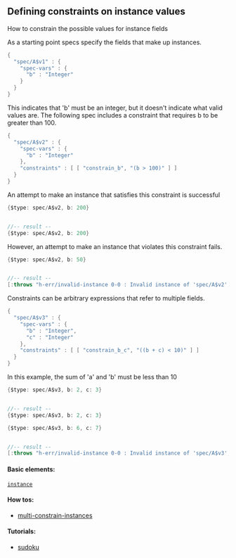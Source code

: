 <!---
  This markdown file was generated. Do not edit.
  -->

## Defining constraints on instance values

How to constrain the possible values for instance fields

As a starting point specs specify the fields that make up instances.

```java
{
  "spec/A$v1" : {
    "spec-vars" : {
      "b" : "Integer"
    }
  }
}
```

This indicates that 'b' must be an integer, but it doesn't indicate what valid values are. The following spec includes a constraint that requires b to be greater than 100.

```java
{
  "spec/A$v2" : {
    "spec-vars" : {
      "b" : "Integer"
    },
    "constraints" : [ [ "constrain_b", "(b > 100)" ] ]
  }
}
```

An attempt to make an instance that satisfies this constraint is successful

```java
{$type: spec/A$v2, b: 200}


//-- result --
{$type: spec/A$v2, b: 200}
```

However, an attempt to make an instance that violates this constraint fails.

```java
{$type: spec/A$v2, b: 50}


//-- result --
[:throws "h-err/invalid-instance 0-0 : Invalid instance of 'spec/A$v2', violates constraints constrain_b"]
```

Constraints can be arbitrary expressions that refer to multiple fields.

```java
{
  "spec/A$v3" : {
    "spec-vars" : {
      "b" : "Integer",
      "c" : "Integer"
    },
    "constraints" : [ [ "constrain_b_c", "((b + c) < 10)" ] ]
  }
}
```

In this example, the sum of 'a' and 'b' must be less than 10

```java
{$type: spec/A$v3, b: 2, c: 3}


//-- result --
{$type: spec/A$v3, b: 2, c: 3}
```

```java
{$type: spec/A$v3, b: 6, c: 7}


//-- result --
[:throws "h-err/invalid-instance 0-0 : Invalid instance of 'spec/A$v3', violates constraints constrain_b_c"]
```

#### Basic elements:

[`instance`](../jadeite-basic-syntax-reference.md#instance)

#### How tos:

* [multi-constrain-instances](multi-constrain-instances.md)


#### Tutorials:

* [sudoku](sudoku.md)


